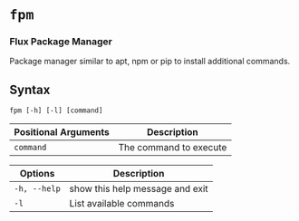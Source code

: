 `fpm`
====
### Flux Package Manager  
Package manager similar to apt, npm or pip to install additional commands.

Syntax
----
```
fpm [-h] [-l] [command]
```

Positional Arguments | Description
--------|------------
`command` | The command to execute

Options | Description
--------|------------
`-h, --help`  | show this help message and exit
`-l` | List available commands

